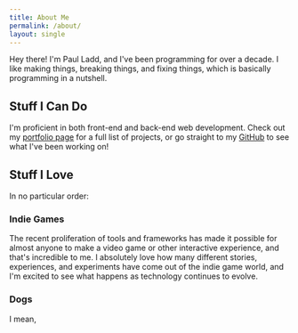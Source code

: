 ```yaml
---
title: About Me
permalink: /about/
layout: single
---
```


Hey there! I'm Paul Ladd, and I've been programming for over a decade. I like making things, breaking things, and fixing things, which is basically programming in a nutshell.

## Stuff I Can Do

I'm proficient in both front-end and back-end web development. Check out my [portfolio page]({{site.baseurl}}/portfolio) for a full list of projects, or go straight to my [GitHub](link) to see what I've been working on!

## Stuff I Love

In no particular order:

### Indie Games

The recent proliferation of tools and frameworks has made it possible for almost anyone to make a video game or other interactive experience, and that's incredible to me. I absolutely love how many different stories, experiences, and experiments have come out of the indie game world, and I'm excited to see what happens as technology continues to evolve.

### Dogs

I mean, 